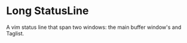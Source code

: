 Long StatusLine
===============

A vim status line that span two windows: the main buffer window's and Taglist.

